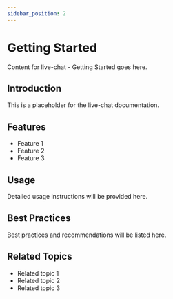 ```yaml
---
sidebar_position: 2
---
```


# Getting Started

Content for live-chat - Getting Started goes here.

## Introduction

This is a placeholder for the live-chat documentation.

## Features

- Feature 1
- Feature 2
- Feature 3

## Usage

Detailed usage instructions will be provided here.

## Best Practices

Best practices and recommendations will be listed here.

## Related Topics

- Related topic 1
- Related topic 2
- Related topic 3
